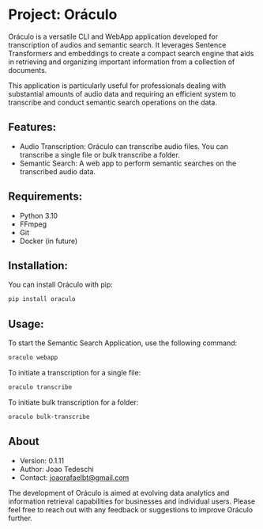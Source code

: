 # Project: Oráculo

Oráculo is a versatile CLI and WebApp application developed for transcription of audios and semantic search. It leverages Sentence Transformers and embeddings to create a compact search engine that aids in retrieving and organizing important information from a collection of documents.

This application is particularly useful for professionals dealing with substantial amounts of audio data and requiring an efficient system to transcribe and conduct semantic search operations on the data.

## Features:

- Audio Transcription: Oráculo can transcribe audio files. You can transcribe a single file or bulk transcribe a folder.
- Semantic Search: A web app to perform semantic searches on the transcribed audio data.

## Requirements:

- Python 3.10
- FFmpeg
- Git
- Docker (in future)

## Installation:

You can install Oráculo with pip:

```bash
pip install oraculo
```

## Usage:

To start the Semantic Search Application, use the following command:

```bash
oraculo webapp
```

To initiate a transcription for a single file:

```bash
oraculo transcribe
```

To initiate bulk transcription for a folder:

```bash 
oraculo bulk-transcribe
```

## About

- Version: 0.1.11
- Author: Joao Tedeschi
- Contact: joaorafaelbt@gmail.com

The development of Oráculo is aimed at evolving data analytics and information retrieval capabilities for businesses and individual users. Please feel free to reach out with any feedback or suggestions to improve Oráculo further.
